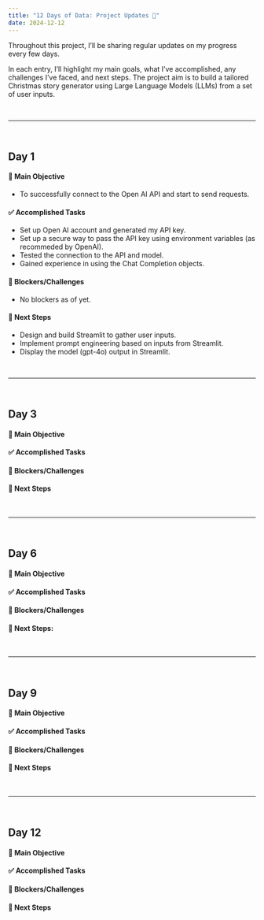 ```yaml
---
title: "12 Days of Data: Project Updates 📓"
date: 2024-12-12
---
```


Throughout this project, I’ll be sharing regular updates on my progress every few days. 

In each entry, I’ll highlight my main goals, what I’ve accomplished, any challenges I’ve faced, and next steps. The project aim is to build a tailored Christmas story generator using Large Language Models (LLMs) from a set of user inputs.

<br>

----

<br>

## Day 1 

#### **🎯 Main Objective**

- To successfully connect to the Open AI API and start to send requests.

#### **✅ Accomplished Tasks**

- Set up Open AI account and generated my API key.
- Set up a secure way to pass the API key using environment variables (as recommeded by OpenAI).
- Tested the connection to the API and model.
- Gained experience in using the Chat Completion objects.

#### **🛑 Blockers/Challenges**

- No blockers as of yet.

#### **👣 Next Steps** 

- Design and build Streamlit to gather user inputs.
- Implement prompt engineering based on inputs from Streamlit.
- Display the model (gpt-4o) output in Streamlit.

<br>

----

<br>

## Day 3

#### **🎯 Main Objective**

#### **✅ Accomplished Tasks**

#### **🛑 Blockers/Challenges**

#### **👣 Next Steps** 

<br>

----

<br>

## Day 6

#### **🎯 Main Objective**

#### **✅ Accomplished Tasks**

#### **🛑 Blockers/Challenges**

#### **👣 Next Steps:** 

<br>

----

<br>

## Day 9

#### **🎯 Main Objective**

#### **✅ Accomplished Tasks**

#### **🛑 Blockers/Challenges**

#### **👣 Next Steps** 

<br>

----

<br>

## Day 12

#### **🎯 Main Objective**

#### **✅ Accomplished Tasks**

#### **🛑 Blockers/Challenges**

#### **👣 Next Steps** 
